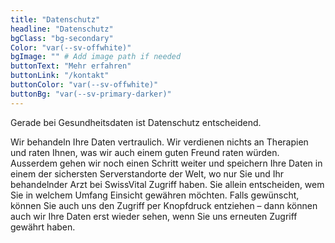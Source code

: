 ```yaml
---
title: "Datenschutz"
headline: "Datenschutz"
bgClass: "bg-secondary"
Color: "var(--sv-offwhite)"
bgImage: "" # Add image path if needed
buttonText: "Mehr erfahren"
buttonLink: "/kontakt"
buttonColor: "var(--sv-offwhite)"
buttonBg: "var(--sv-primary-darker)"
---
```


Gerade bei Gesundheitsdaten ist Datenschutz entscheidend. 

Wir behandeln Ihre Daten vertraulich. Wir verdienen nichts an Therapien und raten Ihnen, was wir auch einem guten Freund raten würden. Ausserdem gehen wir noch einen Schritt weiter und speichern Ihre Daten in einem der sichersten Serverstandorte der Welt, wo nur Sie und Ihr behandelnder Arzt bei SwissVital Zugriff haben. Sie allein entscheiden, wem Sie in welchem Umfang Einsicht gewähren möchten. Falls gewünscht, können Sie auch uns den Zugriff per Knopfdruck entziehen – dann können auch wir Ihre Daten erst wieder sehen, wenn Sie uns erneuten Zugriff gewährt haben.


